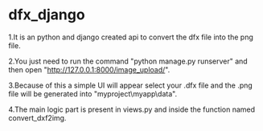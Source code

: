 # dfx_django
1.It is an python and django created api to convert the dfx file into the png file.

2.You just need to run the command "python manage.py runserver" and then open "http://127.0.0.1:8000/image_upload/".

3.Because of this a simple UI will appear select your .dfx file and the .png file will be generated into "myproject\myapp\data".

4.The main logic part is present in views.py and inside the function named convert_dxf2img.
